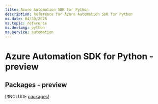 ```yaml
---
title: Azure Automation SDK for Python
description: Reference for Azure Automation SDK for Python
ms.date: 04/30/2025
ms.topic: reference
ms.devlang: python
ms.service: automation
---
```

# Azure Automation SDK for Python - preview
## Packages - preview
[!INCLUDE [packages](automation-index.md)]